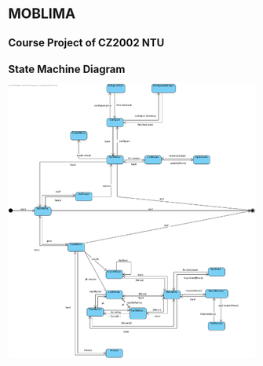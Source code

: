 # MOBLIMA

## Course Project of CZ2002 NTU

## State Machine Diagram

![State Machine.png](State_Machine.png)